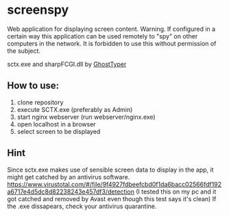 # screenspy

Web application for displaying screen content. 
Warning. If configured in a certain way this application can be used remotely to "spy" on other computers in the network. It is forbidden to use this without permission of the subject.

sctx.exe and sharpFCGI.dll by [GhostTyper](https://github.com/GhostTyper) 

## How to use:

1. clone repository
2. execute SCTX.exe (preferably as Admin)
3. start nginx webserver (run webserver/nginx.exe)
4. open localhost in a browser
5. select screen to be displayed

## Hint

Since sctx.exe makes use of sensible screen data to display in the app, it might get catched by an antivirus software.
https://www.virustotal.com/#/file/9f4927fdbeefcbd0f1da6bacc02566fdf192a6717e4d5dc8d82238243e457df3/detection
(I tested this on my pc and it got catched and removed by Avast even though this test says it's clean)
If the .exe dissapears, check your antivirus quarantine.

